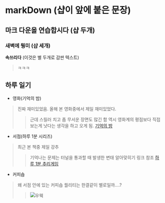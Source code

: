 # markDown (샵이 앞에 붙은 문장)
## 마크 다운을 연습합시다 (샵 두개)
### 새벽에 뭥미 (샵 세개)
**속쓰리다** (이것은 별 두개로 감싼 텍스트)

> ㅋㅋㅋ

## 하루 일기
* 영화(기억의 밤)
> 진짜 재미있었음.
> 올해 본 영화중에서 제일 재미있었다.
>> 근데 스릴러 치고 좀 무서운 장면도 많긴 함
> 역시 영화계의 평점보다 직접 보는게 낫다는 생각을 하고 오게 됨.
>> [기억의 밤](http://ineeilove.blog.me/221150893921)

* 서점(하루 1분 시리즈)
> 최근 본 책중 제일 강추
>> 기억나는 문제는 터널을 통과할 때 발생한 변태 알아맞히기
>> 링크 참조 [하루 1분 추리게임](http://book.naver.com/bookdb/book_detail.nhn?bid=10869042)

* 커피숍
> 왜 서점 안에 있는 커피숍 퀄리티는 한결같이 별로일까....?
>> ![우웩](http://cafefiles.naver.net/20130904_144/dadol3_13782937004024UgOp_JPEG/2013-09-04_PM_08-12-16.jpg)


